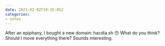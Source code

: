 ```yaml
---
date: 2021-02-02T19:35:05Z
categories:
- notes
---
```


After an epiphany, I bought a new domain: hacdia.sh 😯 What do you think? Should I move everything there? Sounds interesting.
